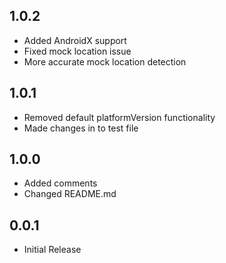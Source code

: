## 1.0.2
* Added AndroidX support
* Fixed mock location issue
* More accurate mock location detection

## 1.0.1
* Removed default platformVersion functionality
* Made changes in to test file

## 1.0.0
* Added comments
* Changed README.md

## 0.0.1

* Initial Release
